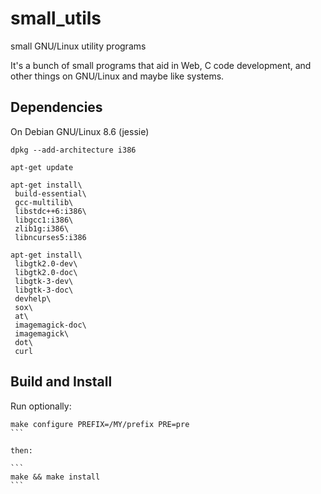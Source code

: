 # small_utils

small GNU/Linux utility programs

It's a bunch of small programs that aid in Web, C code development, and
other things on GNU/Linux and maybe like systems.


## Dependencies

On Debian GNU/Linux 8.6 (jessie)

```
dpkg --add-architecture i386

apt-get update

apt-get install\
 build-essential\
 gcc-multilib\
 libstdc++6:i386\
 libgcc1:i386\
 zlib1g:i386\
 libncurses5:i386

apt-get install\
 libgtk2.0-dev\
 libgtk2.0-doc\
 libgtk-3-dev\
 libgtk-3-doc\
 devhelp\
 sox\
 at\
 imagemagick-doc\
 imagemagick\
 dot\
 curl
```

## Build and Install

Run optionally:
````
make configure PREFIX=/MY/prefix PRE=pre
```

then:

```
make && make install
```


